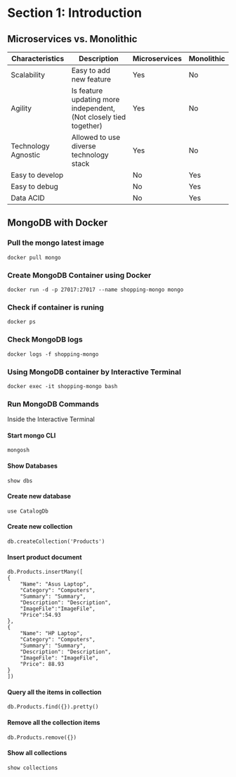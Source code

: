 # Section 1: Introduction

## Microservices vs. Monolithic

| Characteristics     | Description                                                       | Microservices | Monolithic |
| ------------------- | ----------------------------------------------------------------- | ------------- | ---------- |
| Scalability         | Easy to add new feature                                           | Yes           | No         |
| Agility             | Is feature updating more independent, (Not closely tied together) | Yes           | No         |
| Technology Agnostic | Allowed to use diverse technology stack                           | Yes           | No         |
| Easy to develop     |                                                                   | No            | Yes        |
| Easy to debug       |                                                                   | No            | Yes        |
| Data ACID           |                                                                   | No            | Yes        |


## MongoDB with Docker

### Pull the mongo latest image

`docker pull mongo`

### Create MongoDB Container using Docker

`docker run -d -p 27017:27017 --name shopping-mongo mongo`

### Check if container is runing

`docker ps`

### Check MongoDB logs

`docker logs -f shopping-mongo`

### Using MongoDB container by Interactive Terminal

`docker exec -it shopping-mongo bash`

### Run MongoDB Commands
Inside the Interactive Terminal

#### Start mongo CLI
`mongosh`

#### Show Databases

`show dbs`

#### Create new database
`use CatalogDb`

#### Create new collection

`db.createCollection('Products')`

#### Insert product document

```
db.Products.insertMany([
{
    "Name": "Asus Laptop",
    "Category": "Computers",
    "Summary": "Summary",
    "Description": "Description",
    "ImageFile":"ImageFile",
    "Price":54.93
},
{
    "Name": "HP Laptop",
    "Category": "Computers",
    "Summary": "Summary",
    "Description": "Description",
    "ImageFile": "ImageFile",
    "Price": 88.93
}
])
```

#### Query all the items in collection

`db.Products.find({}).pretty()`

#### Remove all the collection items

`db.Products.remove({})`

#### Show all collections

`show collections`